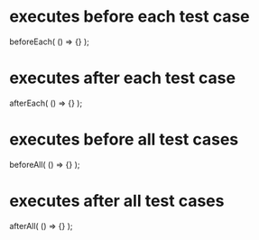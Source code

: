 # executes before each test case
beforeEach( () => {} );

# executes after each test case
afterEach( () => {} );

# executes before all test cases
beforeAll( () => {} );

# executes after all test cases
afterAll( () => {} );
